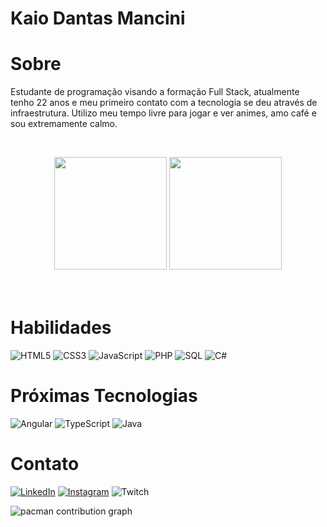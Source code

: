 # Kaio Dantas Mancini

# Sobre
<p> Estudante de programação visando a formação Full Stack, atualmente tenho 22 anos e meu primeiro contato com a tecnologia se deu através de infraestrutura. Utilizo meu tempo livre para jogar e ver animes, amo café e sou extremamente calmo.<p>
<br>

<div align="center">
  <img loading="lazy" height="180em" src="https://github-readme-stats.vercel.app/api?username=kaio-d&show_icons=true&theme=synthwave&include_all_commits=true&count_private=true&hide=stars"/>
  <img loading="lazy" height="180em" src="https://github-readme-stats.vercel.app/api/top-langs/?username=kaio-d&layout=compact&langs_count=7&theme=synthwave"/>
</div>
<br><br>

# Habilidades

![HTML5](https://img.shields.io/badge/HTML5-000?style=for-the-badge&logo=html5)
![CSS3](https://img.shields.io/badge/CSS3-000?style=for-the-badge&logo=css3&logoColor=264CE4)
![JavaScript](https://img.shields.io/badge/JavaScript-000?style=for-the-badge&logo=javascript)
![PHP](https://img.shields.io/badge/PHP-000?style=for-the-badge&logo=PHP)
![SQL](https://img.shields.io/badge/sql-000?style=for-the-badge&logo=sql)
![C#](https://img.shields.io/badge/C%23-000?style=for-the-badge&logo=c-sharp&logoColor=823085)

# Próximas Tecnologias
![Angular](https://img.shields.io/badge/Angular-000?style=for-the-badge&logo=angular&logoColor=C3002F)
![TypeScript](https://img.shields.io/badge/TypeScript-000?style=for-the-badge&logo=typescript)
![Java](https://img.shields.io/badge/java-000?style=for-the-badge&logo=java)

# Contato
[![LinkedIn](https://img.shields.io/badge/LinkedIn-000?style=for-the-badge&logo=linkedin&logoColor=0E76A8)](https://www.linkedin.com/in/kaio-mancini/)
[![Instagram](https://img.shields.io/badge/Instagram-000?style=for-the-badge&logo=instagram)](https://www.instagram.com/kaio.mancini/)
![Twitch](https://img.shields.io/badge/Twitch-9146FF?style=for-the-badge&logo=twitch&logoColor=white)

<picture>
  <source media="(prefers-color-scheme: dark)" srcset="https://raw.githubusercontent.com/kaio-d/kaio-d/output/pacman-contribution-graph-dark.svg">
  <source media="(prefers-color-scheme: light)" srcset="https://raw.githubusercontent.com/kaio-d/kaio-d/output/pacman-contribution-graph.svg">
  <img alt="pacman contribution graph" src="https://raw.githubusercontent.com/kaio-d/kaio-d/output/pacman-contribution-graph.svg">
</picture>

###

